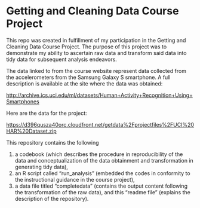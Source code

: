 # Getting and Cleaning Data Course Project

This repo was created in fulfillment of my participation in the Getting and Cleaning Data Course Project. The purpose of this project was to demonstrate my ability to ascertain raw data and transform said data into tidy data for subsequent analysis endeavors. 

The data linked to from the course website represent data collected from the accelerometers from the Samsung Galaxy S smartphone. A full description is available at the site where the data was obtained:

http://archive.ics.uci.edu/ml/datasets/Human+Activity+Recognition+Using+Smartphones 

Here are the data for the project:

https://d396qusza40orc.cloudfront.net/getdata%2Fprojectfiles%2FUCI%20HAR%20Dataset.zip  

This repository contains the following 
   1.	a codebook (which describes the procedure in reproducibility of the data and conceptualization of the data obtainment and transformation in generating tidy data), 
   2.	an R script called “run_analysis” (embedded the codes in conformity to the instructional guidance in the course project), 
   3.	a data file titled “completedata” (contains the output content following the transformation of the raw data), and this “readme file” (explains the description of         the repository). 
